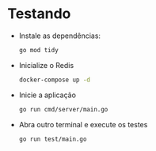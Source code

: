 # Testando

- Instale as dependências:

   ```bash
   go mod tidy
   ```

- Inicialize o Redis
   ```bash
   docker-compose up -d
   ```

- Inicie a aplicação
   ```bash
   go run cmd/server/main.go
   ```

- Abra outro terminal e execute os testes
   ```bash
   go run test/main.go
   ```